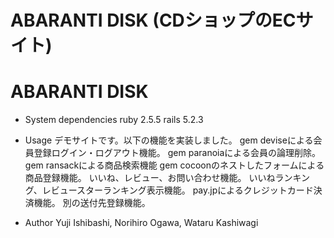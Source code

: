 # ABARANTI DISK (CDショップのECサイト)

ABARANTI DISK
====

* System dependencies
ruby 2.5.5
rails 5.2.3

* Usage
デモサイトです。以下の機能を実装しました。
gem deviseによる会員登録ログイン・ログアウト機能。
gem paranoiaによる会員の論理削除。
gem ransackによる商品検索機能
gem cocoonのネストしたフォームによる商品登録機能。
いいね、レビュー、お問い合わせ機能。
いいねランキング、レビュースターランキング表示機能。
pay.jpによるクレジットカード決済機能。
別の送付先登録機能。

* Author
Yuji Ishibashi, Norihiro Ogawa, Wataru Kashiwagi


